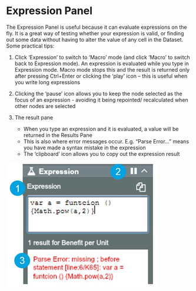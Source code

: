 # Expression Panel

The Expression Panel is useful because it can evaluate expressions on the fly. It is a great way of testing whether your expression is valid, or finding out some data without having to alter the value of any cell in the Dataset. Some practical tips:

1. Click ‘Expression’ to switch to ‘Macro’ mode (and click ‘Macro’ to switch back to Expression mode). An expression is evaluated while you type in Expression mode. Macro mode stops this and the result is returned only after pressing Ctrl+Enter or clicking the ‘play’ icon – this is useful when you write long expressions

2. Clicking the ‘pause’ icon allows you to keep the node selected as the focus of an expression - avoiding it being repointed/ recalculated when other nodes are selected

3. The result pane
    * When you type an expression and it is evaluated, a value will be returned in the Results Pane
    * This is also where error messages occur. E.g. “Parse Error…” means you have made a syntax mistake in the expression
    * The ‘clipboard’ icon allows you to copy out the expression result

![](expressionpanel.JPG)

